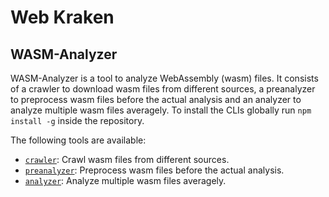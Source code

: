 # Web Kraken

## WASM-Analyzer

WASM-Analyzer is a tool to analyze WebAssembly (wasm) files.
It consists of a crawler to download wasm files from different sources, a preanalyzer to preprocess wasm files before the actual analysis and an analyzer to analyze multiple wasm files averagely.
To install the CLIs globally run `npm install -g` inside the repository.

The following tools are available:

- [`crawler`](./apps/crawler): Crawl wasm files from different sources.
- [`preanalyzer`](./apps/preanalyzer): Preprocess wasm files before the actual analysis.
- [`analyzer`](./apps/analyzer): Analyze multiple wasm files averagely.
